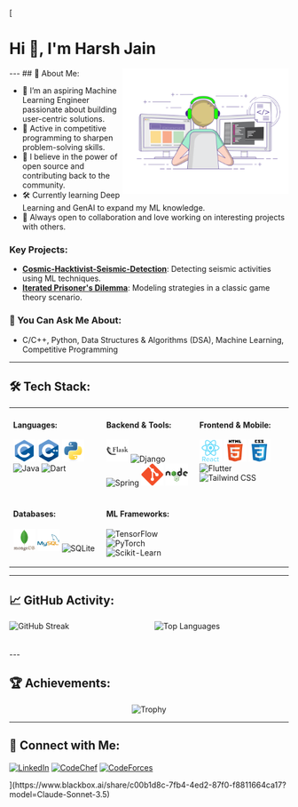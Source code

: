 [<p align="center">
</p>

<h1>Hi 👋, I'm Harsh Jain</h1>
---
## 🚀 About Me:

<img align="right" alt="Coding" width="300" src="https://github.com/Dark-Knight499/Dark-Knight499/blob/main/readme_gif.gif">

- 🌱 I’m an aspiring Machine Learning Engineer passionate about building user-centric solutions.
- 🔭 Active in competitive programming to sharpen problem-solving skills.
- 🎯 I believe in the power of open source and contributing back to the community.
- 🛠️ Currently learning Deep Learning and GenAI to expand my ML knowledge.
- 👯 Always open to collaboration and love working on interesting projects with others.

### Key Projects:
- [**Cosmic-Hacktivist-Seismic-Detection**](https://github.com/Dark-Knight499/Cosmic-Hacktivist-Seismic-Detection): Detecting seismic activities using ML techniques.
- [**Iterated Prisoner's Dilemma**](https://github.com/Dark-Knight499/Iterated-Prisoner-s-Dilemma-): Modeling strategies in a classic game theory scenario.

### 💬 You Can Ask Me About:
- C/C++, Python, Data Structures & Algorithms (DSA), Machine Learning, Competitive Programming

---

## 🛠️ Tech Stack:

<table>
<tr>
  <td valign="top" width="33%">
    <h4>Languages:</h4>
    <p>
      <img src="https://raw.githubusercontent.com/devicons/devicon/master/icons/c/c-original.svg" alt="C" width="40" height="40"/>
      <img src="https://raw.githubusercontent.com/devicons/devicon/master/icons/cplusplus/cplusplus-original.svg" alt="C++" width="40" height="40"/>
      <img src="https://raw.githubusercontent.com/devicons/devicon/master/icons/python/python-original.svg" alt="Python" width="40" height="40"/>
      <img src="https://www.vectorlogo.zone/logos/java/java-icon.svg" alt="Java" width="40" height="40"/>
      <img src="https://www.vectorlogo.zone/logos/dartlang/dartlang-icon.svg" alt="Dart" width="40" height="40"/>
    </p>
  </td>
  <td valign="top" width="33%">
    <h4>Backend & Tools:</h4>
    <p>
      <img src="https://raw.githubusercontent.com/devicons/devicon/master/icons/flask/flask-original-wordmark.svg" alt="Flask" width="40" height="40"/>
      <img src="https://cdn.worldvectorlogo.com/logos/django.svg" alt="Django" width="40" height="40"/>
      <img src="https://www.vectorlogo.zone/logos/springio/springio-icon.svg" alt="Spring" width="40" height="40"/>
      <img src="https://raw.githubusercontent.com/devicons/devicon/master/icons/git/git-original.svg" alt="Git" width="40" height="40"/>
      <img src="https://raw.githubusercontent.com/devicons/devicon/master/icons/nodejs/nodejs-original-wordmark.svg" alt="Node.js" width="40" height="40"/>
    </p>
  </td>
  <td valign="top" width="33%">
    <h4>Frontend & Mobile:</h4>
    <p>
      <img src="https://raw.githubusercontent.com/devicons/devicon/master/icons/react/react-original-wordmark.svg" alt="React" width="40" height="40"/>
      <img src="https://raw.githubusercontent.com/devicons/devicon/master/icons/html5/html5-original-wordmark.svg" alt="HTML" width="40" height="40"/>
      <img src="https://raw.githubusercontent.com/devicons/devicon/master/icons/css3/css3-original-wordmark.svg" alt="CSS" width="40" height="40"/>
      <img src="https://www.vectorlogo.zone/logos/flutterio/flutterio-icon.svg" alt="Flutter" width="40" height="40"/>
      <img src="https://www.vectorlogo.zone/logos/tailwindcss/tailwindcss-icon.svg" alt="Tailwind CSS" width="40" height="40"/>
    </p>
  </td>
</tr>
<tr>
  <td valign="top" width="33%">
    <h4>Databases:</h4>
    <p>
      <img src="https://raw.githubusercontent.com/devicons/devicon/master/icons/mongodb/mongodb-original-wordmark.svg" alt="MongoDB" width="40" height="40"/>
      <img src="https://raw.githubusercontent.com/devicons/devicon/master/icons/mysql/mysql-original-wordmark.svg" alt="MySQL" width="40" height="40"/>
      <img src="https://www.vectorlogo.zone/logos/sqlite/sqlite-icon.svg" alt="SQLite" width="40" height="40"/>
    </p>
  </td>
  <td valign="top" width="33%">
    <h4>ML Frameworks:</h4>
    <p>
      <img src="https://www.vectorlogo.zone/logos/tensorflow/tensorflow-icon.svg" alt="TensorFlow" width="40" height="40"/>
      <img src="https://www.vectorlogo.zone/logos/pytorch/pytorch-icon.svg" alt="PyTorch" width="40" height="40"/>
      <img src="https://upload.wikimedia.org/wikipedia/commons/0/05/Scikit_learn_logo_small.svg" alt="Scikit-Learn" width="40" height="40"/>
    </p>
  </td>
</tr>
</table>

---

## 📈 GitHub Activity:

<p>
  <img align="left" src="https://github-readme-streak-stats.herokuapp.com/?user=Dark-Knight499&theme=radical" alt="GitHub Streak" width="48%"/>
  <img align="right" src="https://github-readme-stats.vercel.app/api/top-langs?username=Dark-Knight499&show_icons=true&locale=en&layout=compact&theme=radical" alt="Top Languages" width="48%"/>
</p>
<br/>
<br>
<br>
---

## 🏆 Achievements:

<p align="center">
  <img src="https://github-profile-trophy.vercel.app/?username=Dark-Knight499&theme=onedark" alt="Trophy" />
</p>

---

## 🤝 Connect with Me:

<p align="left">
  <a href="https://linkedin.com/in/harsh-jain-82243128b" target="blank"><img align="center" src="https://raw.githubusercontent.com/rahuldkjain/github-profile-readme-generator/master/src/images/icons/Social/linked-in-alt.svg" alt="LinkedIn" height="30" width="40" /></a>
  <a href="https://www.codechef.com/users/darkknight_03" target="blank"><img align="center" src="https://cdn.jsdelivr.net/npm/simple-icons@3.1.0/icons/codechef.svg" alt="CodeChef" height="30" width="40" /></a>
  <a href="https://codeforces.com/profile/harshrajivjain10" target="blank"><img align="center" src="https://raw.githubusercontent.com/rahuldkjain/github-profile-readme-generator/master/src/images/icons/Social/codeforces.svg" alt="CodeForces" height="30" width="40" /></a>
</p>
](https://www.blackbox.ai/share/c00b1d8c-7fb4-4ed2-87f0-f8811664ca17?model=Claude-Sonnet-3.5)
